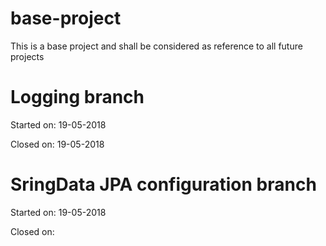 # base-project
This is a base project and shall be considered as reference to all future projects

# Logging branch
Started on: 19-05-2018

Closed on: 19-05-2018

# SringData JPA configuration branch
Started on: 19-05-2018

Closed on: 